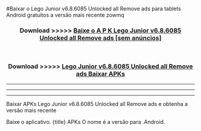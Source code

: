 #Baixar o Lego Junior v6.8.6085 Unlocked all Remove ads   para tablets Android gratuitos a versão mais recente zowmq


<div align="center">
<h3>Download >>>>> <a href="https://pt-web.web.app/?pt= Lego Junior v6.8.6085 Unlocked all Remove ads ">Baixe o A P K Lego Junior v6.8.6085 Unlocked all Remove ads  [sem anúncios]</a></h3><br>

<h3>Download >>>>> <a href="https://pt-web.web.app/?pt= Lego Junior v6.8.6085 Unlocked all Remove ads ">Lego Junior v6.8.6085 Unlocked all Remove ads  Baixar APKs</a></h3>
</div>

----------------------------------------------------------

----------------------------------------------------------

----------------------------------------------------------

Baixar APKs Lego Junior v6.8.6085 Unlocked all Remove ads  e obtenha a versão mais recente

Baixe o aplicativo. {title} APKs O nome é a versão para .Android.


